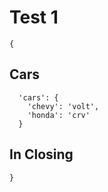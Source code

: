 # Test 1

```
{
```

## Cars

```
  'cars': {
    'chevy': 'volt',
    'honda': 'crv'
  }
```

## In Closing

```
}
```
